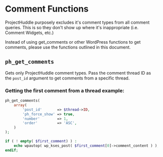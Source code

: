 # Comment Functions
ProjectHuddle purposely excludes it's comment types from all comment queries. 
This is so they don't show up where it's inappropriate (i.e. Comment Widgets, etc.)

Instead of using get_comments or other WordPress functions to get comments, please use the functions outlined in this document.

## `ph_get_comments` <Badge text="3.0.0+" vertical="middle"/>
Gets only ProjectHuddle comment types. Pass the comment thread ID as the `post_id` argument
to get comments from a specific thread.

### Getting the first comment from a thread example:
```php
ph_get_comments(
    array(
        'post_id'       => $thread->ID,
        'ph_force_show' => true,
        'number'        => 1,
        'order'         => 'ASC',
    )
);
	
if ( ! empty( $first_comment) ) :
    echo wpautop( wp_kses_post( $first_comment[0]->comment_content ) );
endif;
```